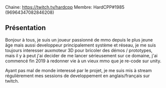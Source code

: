 Chaine: https://twitch.tv/hardcpp
Membre: HardCPP#1985 (96964347082846208)

## Présentation

Bonjour à tous, je suis un joueur passionné de mmo depuis le plus jeune âge mais aussi developpeur principalement système et réseau, je me suis toujours interesser auxmoteur 3D pour bricoler des démos / prototypes, mais il y à peut j'ai decider de me lancer sérieusement sur ce domaine, j'ai commencé fin 2019 à redonner vie à un vieux mmo que je re-code sur unity.

Ayant pas mal de monde interessé par le projet, je me suis mis à stream régulièrement mes sessions de developpement en anglais/français sur twitch.
